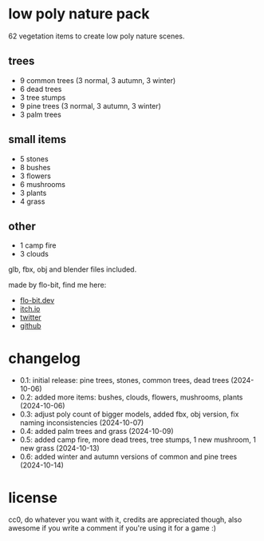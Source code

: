# low poly nature pack

62 vegetation items to create low poly nature scenes.

## trees
- 9 common trees (3 normal, 3 autumn, 3 winter)
- 6 dead trees
- 3 tree stumps
- 9 pine trees (3 normal, 3 autumn, 3 winter)
- 3 palm trees

## small items
- 5 stones
- 8 bushes
- 3 flowers
- 6 mushrooms
- 3 plants
- 4 grass

## other
- 1 camp fire
- 3 clouds

glb, fbx, obj and blender files included.

made by flo-bit, find me here:

- [flo-bit.dev](https://flo-bit.dev)
- [itch.io](https://flo-bit.itch.io/)
- [twitter](https://x.com/flobit_dev)
- [github](https://github.com/flo-bit)

# changelog

- 0.1: initial release: pine trees, stones, common trees, dead trees (2024-10-06)
- 0.2: added more items: bushes, clouds, flowers, mushrooms, plants (2024-10-06)
- 0.3: adjust poly count of bigger models, added fbx, obj version, fix naming inconsistencies (2024-10-07)
- 0.4: added palm trees and grass (2024-10-09)
- 0.5: added camp fire, more dead trees, tree stumps, 1 new mushroom, 1 new grass (2024-10-13)
- 0.6: added winter and autumn versions of common and pine trees (2024-10-14)

# license

cc0, do whatever you want with it, credits are appreciated though, also awesome if you write a comment if you're using it for a game :)